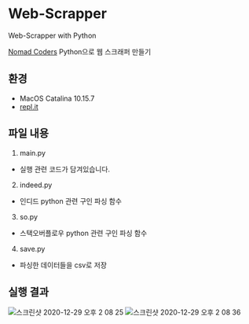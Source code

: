 # Web-Scrapper
Web-Scrapper with Python

[Nomad Coders](https://nomadcoders.co/) Python으로 웹 스크래퍼 만들기

## 환경

- MacOS Catalina 10.15.7
- [repl.it](https://repl.it/)

## 파일 내용

1. main.py
- 실행 관련 코드가 담겨있습니다.
2. indeed.py
- 인디드 python 관련 구인 파싱 함수
3. so.py
- 스택오버플로우 python 관련 구인 파싱 함수
4. save.py
- 파싱한 데이터들을 csv로 저장

## 실행 결과
![스크린샷 2020-12-29 오후 2 08 25](https://user-images.githubusercontent.com/42991070/103260047-71295180-49df-11eb-80fa-351b60592fee.png)
![스크린샷 2020-12-29 오후 2 08 36](https://user-images.githubusercontent.com/42991070/103260046-6e2e6100-49df-11eb-95d6-56135d5644be.png)
